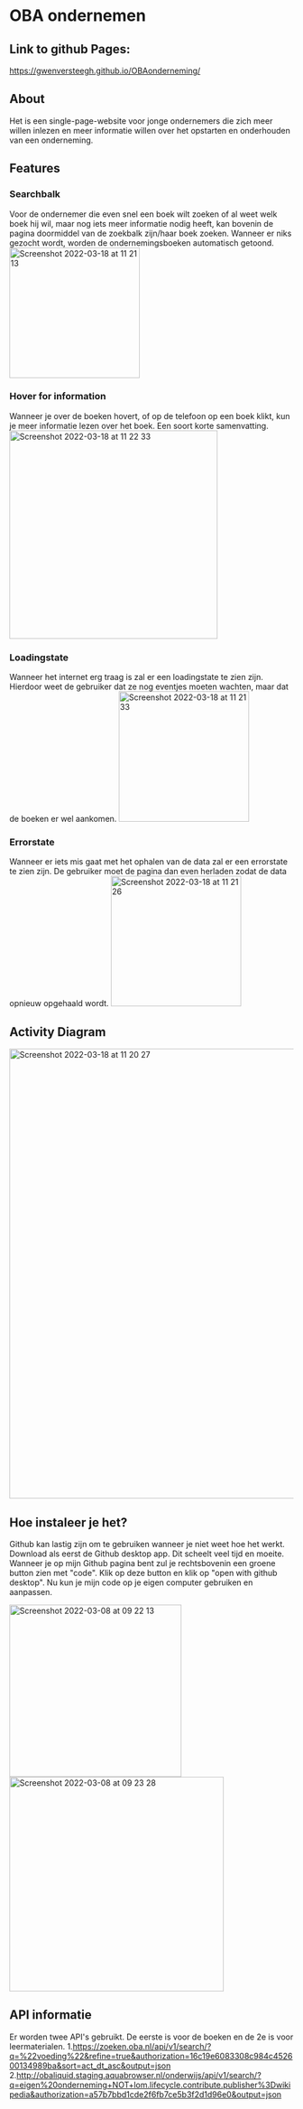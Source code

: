 # OBA ondernemen

## Link to github Pages:
https://gwenversteegh.github.io/OBAonderneming/

## About
Het is een single-page-website voor jonge ondernemers die zich meer willen inlezen en meer informatie willen over het opstarten en onderhouden van een onderneming. 

## Features

### Searchbalk
Voor de ondernemer die even snel een boek wilt zoeken of al weet welk boek hij wil, maar nog iets meer informatie nodig heeft, kan bovenin de pagina doormiddel van de zoekbalk zijn/haar boek zoeken. Wanneer er niks gezocht wordt, worden de ondernemingsboeken automatisch getoond.
<img width="231" alt="Screenshot 2022-03-18 at 11 21 13" src="https://user-images.githubusercontent.com/70900763/158985642-1d997588-4b5c-4357-9507-daf1a430be06.png">

### Hover for information
Wanneer je over de boeken hovert, of op de telefoon op een boek klikt, kun je meer informatie lezen over het boek. Een soort korte samenvatting.
<img width="369" alt="Screenshot 2022-03-18 at 11 22 33" src="https://user-images.githubusercontent.com/70900763/158985790-ca38bb65-b4ff-483e-9a92-f62a9cd647ca.png">

### Loadingstate
Wanneer het internet erg traag is zal er een loadingstate te zien zijn. Hierdoor weet de gebruiker dat ze nog eventjes moeten wachten, maar dat de boeken er wel aankomen.
<img width="231" alt="Screenshot 2022-03-18 at 11 21 33" src="https://user-images.githubusercontent.com/70900763/158985706-3f7acf52-9b53-4b2e-8583-704e56dc7590.png">

### Errorstate
Wanneer er iets mis gaat met het ophalen van de data zal er een errorstate te zien zijn. De gebruiker moet de pagina dan even herladen zodat de data opnieuw opgehaald wordt.
<img width="231" alt="Screenshot 2022-03-18 at 11 21 26" src="https://user-images.githubusercontent.com/70900763/158985689-ef0c3890-e2d3-4807-9e60-698198b4ade1.png">


## Activity Diagram
<img width="797" alt="Screenshot 2022-03-18 at 11 20 27" src="https://user-images.githubusercontent.com/70900763/158985508-a6f06fc2-8624-4b6e-af64-897fa0240da3.png">

## Hoe instaleer je het?
Github kan lastig zijn om te gebruiken wanneer je niet weet hoe het werkt. Download als eerst de Github desktop app. Dit scheelt veel tijd en moeite. Wanneer je op mijn Github pagina bent zul je rechtsbovenin een groene button zien met "code". Klik op deze button en klik op "open with github desktop". Nu kun je mijn code op je eigen computer gebruiken en aanpassen.

<img width="305" alt="Screenshot 2022-03-08 at 09 22 13" src="https://user-images.githubusercontent.com/70900763/157196877-86eb761c-f184-4eae-803f-39bbc56f5548.png"> <img width="380" alt="Screenshot 2022-03-08 at 09 23 28" src="https://user-images.githubusercontent.com/70900763/157196928-f4d6b20c-eb01-4fab-8648-f04ec7ef63c3.png">

## API informatie
Er worden twee API's gebruikt. De eerste is voor de boeken en de 2e is voor leermaterialen.
1.https://zoeken.oba.nl/api/v1/search/?q=%22voeding%22&refine=true&authorization=16c19e6083308c984c452600134989ba&sort=act_dt_asc&output=json
2.http://obaliquid.staging.aquabrowser.nl/onderwijs/api/v1/search/?q=eigen%20onderneming+NOT+lom.lifecycle.contribute.publisher%3Dwikipedia&authorization=a57b7bbd1cde2f6fb7ce5b3f2d1d96e0&output=json
